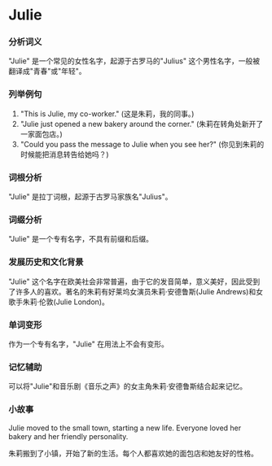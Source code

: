 # Julie

### 分析词义

  

"Julie" 是一个常见的女性名字，起源于古罗马的"Julius" 这个男性名字，一般被翻译成"青春"或"年轻"。

  

### 列举例句

  

1.  "This is Julie, my co-worker." (这是朱莉，我的同事。)
2.  "Julie just opened a new bakery around the corner." (朱莉在转角处新开了一家面包店。)
3.  "Could you pass the message to Julie when you see her?" (你见到朱莉的时候能把消息转告给她吗？)

  

### 词根分析

  

"Julie" 是拉丁词根，起源于古罗马家族名"Julius"。

  

### 词缀分析

  

"Julie" 是一个专有名字，不具有前缀和后缀。

  

### 发展历史和文化背景

  

"Julie" 这个名字在欧美社会非常普遍，由于它的发音简单，意义美好，因此受到了许多人的喜欢。著名的朱莉有好莱坞女演员朱莉·安德鲁斯(Julie Andrews)和女歌手朱莉·伦敦(Julie London)。

  

### 单词变形

  

作为一个专有名字，"Julie" 在用法上不会有变形。

  

### 记忆辅助

  

可以将"Julie"和音乐剧《音乐之声》的女主角朱莉·安德鲁斯结合起来记忆。

  

### 小故事

  

Julie moved to the small town, starting a new life. Everyone loved her bakery and her friendly personality.

  

朱莉搬到了小镇，开始了新的生活。每个人都喜欢她的面包店和她友好的性格。
